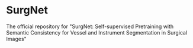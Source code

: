 # SurgNet
The official repository for "SurgNet: Self-supervised Pretraining with Semantic Consistency for Vessel and Instrument Segmentation in Surgical Images"
